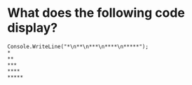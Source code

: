 # **What does the following code display?**

```
Console.WriteLine("*\n**\n***\n****\n*****");
*
**
***
****
*****
```